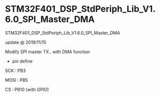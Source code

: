 # STM32F401_DSP_StdPeriph_Lib_V1.6.0_SPI_Master_DMA
 STM32F401_DSP_StdPeriph_Lib_V1.6.0_SPI_Master_DMA

update @ 2019/11/15

Modify SPI master TX , with DMA function 

- pin define 

SCK : PB3

MOSI : PB5

CS : PB10 (with GPIO)